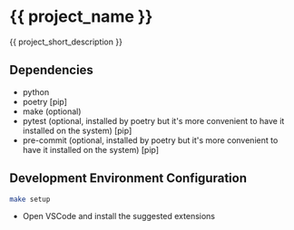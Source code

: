 # {{ project_name }}

{{ project_short_description }}

## Dependencies

- python
- poetry [pip]
- make (optional)
- pytest (optional, installed by poetry but it's more convenient to have it installed on the system) [pip]
- pre-commit (optional, installed by poetry but it's more convenient to have it installed on the system) [pip]

## Development Environment Configuration

 ```bash
 make setup
 ```

- Open VSCode and install the suggested extensions
